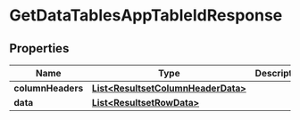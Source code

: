 # GetDataTablesAppTableIdResponse

## Properties
Name | Type | Description | Notes
------------ | ------------- | ------------- | -------------
**columnHeaders** | [**List&lt;ResultsetColumnHeaderData&gt;**](ResultsetColumnHeaderData.md) |  |  [optional]
**data** | [**List&lt;ResultsetRowData&gt;**](ResultsetRowData.md) |  |  [optional]
